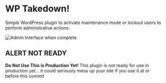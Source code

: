 WP Takedown!
============

Simple WordPress plugin to activate maintenance mode or lockout users to perform administrative actions.

![Admin Interface when complete](http://i.imgur.com/fecCyVQ.png)


ALERT NOT READY
---------------
**Do Not Use This is Production Yet!** This plugin is not ready for use in production yet... it could seriously mess up your site if you use it at or before this commit
